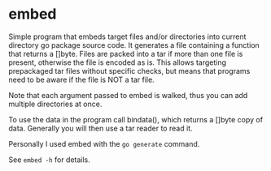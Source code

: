 # embed

Simple program that embeds target files and/or directories into current directory go package source code. It generates a file containing a function that returns a []byte. Files are packed into a tar if more than one file is present, otherwise the file is encoded as is. This allows targeting prepackaged tar files without specific checks, but means that programs need to be aware if the file is NOT a tar file.

Note that each argument passed to embed is walked, thus you can add multiple directories at once.

To use the data in the program call bindata(), which returns a []byte copy of data. Generally you will then use a tar reader to read it.

Personally I used embed with the `go generate` command.

See `embed -h` for details.
